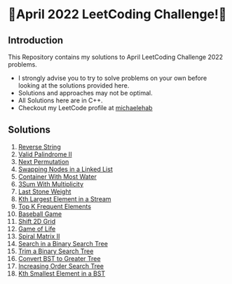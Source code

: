 # 🏅April 2022 LeetCoding Challenge!🏅
## Introduction
This Repository contains my solutions to April LeetCoding Challenge 2022 problems.
* I strongly advise you to try to solve problems on your own before looking at the solutions provided here.
* Solutions and approaches may not be optimal.
* All Solutions here are in C++.
* Checkout my LeetCode profile at <a href="https://leetcode.com/michaelehab/">michaelehab</a>

## Solutions
1. <a href="./344.Reverse-String.cpp">Reverse String</a>
2. <a href="./680.Valid-Palindrome-II.cpp">Valid Palindrome II</a>
3. <a href="./31.Next-Permutation.cpp">Next Permutation</a>
4. <a href="./1721.Swapping-Nodes-in-a-Linked-List.cpp">Swapping Nodes in a Linked List</a>
5. <a href="./11.Container-With-Most-Water.cpp">Container With Most Water</a>
6. <a href="./923.3Sum-With-Multiplicity.cpp">3Sum With Multiplicity</a>
7. <a href="./1046.Last-Stone-Weight.cpp">Last Stone Weight</a>
8. <a href="./703.Kth-Largest-Element-in-a-Stream.cpp">Kth Largest Element in a Stream</a>
9. <a href="./347.Top-K-Frequent-Elements.cpp">Top K Frequent Elements</a>
10. <a href="./682.Baseball-Game.cpp">Baseball Game</a>
11. <a href="./1260.Shift-2D-Grid.cpp">Shift 2D Grid</a>
12. <a href="./289.Game-of-Life.cpp">Game of Life</a>
13. <a href="./59.Spiral-Matrix-II.cpp">Spiral Matrix II</a>
14. <a href="./700.Search-in-a-Binary-Search-Tree.cpp">Search in a Binary Search Tree</a>
15. <a href="./669.Trim-a-Binary-Search-Tree.cpp">Trim a Binary Search Tree</a>
16. <a href="./538.Convert-BST-to-Greater-Tree.cpp">Convert BST to Greater Tree</a>
17. <a href="./897.Increasing-Order-Search-Tree.cpp">Increasing Order Search Tree</a>
18. <a href="./230.Kth-Smallest-Element-in-a-BST.cpp">Kth Smallest Element in a BST</a>